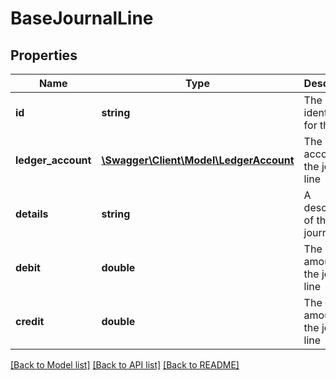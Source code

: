 # BaseJournalLine

## Properties
Name | Type | Description | Notes
------------ | ------------- | ------------- | -------------
**id** | **string** | The unique identifier for the item | [optional] 
**ledger_account** | [**\Swagger\Client\Model\LedgerAccount**](LedgerAccount.md) | The ledger account of the journal line | [optional] 
**details** | **string** | A description of the journal line | [optional] 
**debit** | **double** | The debit amount of the journal line | [optional] 
**credit** | **double** | The credit amount of the journal line | [optional] 

[[Back to Model list]](../README.md#documentation-for-models) [[Back to API list]](../README.md#documentation-for-api-endpoints) [[Back to README]](../README.md)


